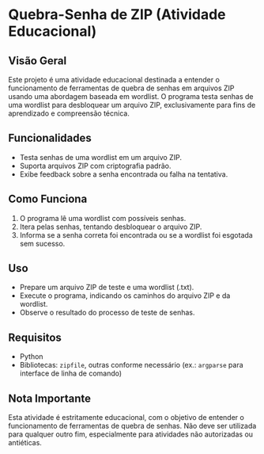 <artifact artifact_id="defbc721-ba8e-4524-a3f0-c9cc46a47be0" artifact_version_id="f2b3c4e5-6a7b-8c9d-0e1f-2a3b4c5d6e7f" title="README.md" contenttype="text/markdown">
<h1>Quebra-Senha de ZIP (Atividade Educacional)</h1>
<h2>Visão Geral</h2>
<p>Este projeto é uma atividade educacional destinada a entender o funcionamento de ferramentas de quebra de senhas em arquivos ZIP usando uma abordagem baseada em wordlist. O programa testa senhas de uma wordlist para desbloquear um arquivo ZIP, exclusivamente para fins de aprendizado e compreensão técnica.</p>
<h2>Funcionalidades</h2>
<ul>
<li>Testa senhas de uma wordlist em um arquivo ZIP.</li>
<li>Suporta arquivos ZIP com criptografia padrão.</li>
<li>Exibe feedback sobre a senha encontrada ou falha na tentativa.</li>
</ul>
<h2>Como Funciona</h2>
<ol>
<li>O programa lê uma wordlist com possíveis senhas.</li>
<li>Itera pelas senhas, tentando desbloquear o arquivo ZIP.</li>
<li>Informa se a senha correta foi encontrada ou se a wordlist foi esgotada sem sucesso.</li>
</ol>
<h2>Uso</h2>
<ul>
<li>Prepare um arquivo ZIP de teste e uma wordlist (.txt).</li>
<li>Execute o programa, indicando os caminhos do arquivo ZIP e da wordlist.</li>
<li>Observe o resultado do processo de teste de senhas.</li>
</ul>
<h2>Requisitos</h2>
<ul>
<li>Python </li>
<li>Bibliotecas: <code>zipfile</code>, outras conforme necessário (ex.: <code>argparse</code> para interface de linha de comando)</li>
</ul>
<h2>Nota Importante</h2>
<p>Esta atividade é estritamente educacional, com o objetivo de entender o funcionamento de ferramentas de quebra de senhas. Não deve ser utilizada para qualquer outro fim, especialmente para atividades não autorizadas ou antiéticas.</p>
</artifact>
